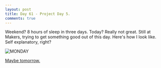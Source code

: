 ```yaml
---
layout: post
title: Day 61 - Project Day 5.
comments: true
---
```


Weekend? 8 hours of sleep in three days. Today? Really not great. Still at Makers, trying to get something good out of this day. Here's how I look like. Self explanatory, right?

<!--more-->

![MONDAY](http://federicomaffei.github.io/public/images/monday.jpg)

[Maybe tomorrow.](https://www.youtube.com/watch?v=2q9_ZEtuTR8)